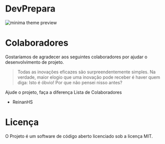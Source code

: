 # DevPrepara
![minima theme preview](https://i3.wp.com/guiafranquiasdesucesso.com/wp-content/uploads/2017/11/Logo-Prepara-Cursos.png)

# Colaboradores
Gostaríamos de agradecer aos seguintes colaboradores por ajudar o desenvolvimento de projeto.

> Todas as inovações eficazes são surpreendentemente simples.
> Na verdade, maior elogio que uma inovação pode receber é haver quem diga: 
> Isto é óbvio! Por que não pensei nisso antes?

Ajude o projeto, faça a diferença
Lista de Colaboradores
- ReinanHS

# Licença
O Projeto é um software de código aberto licenciado sob a licença MIT.

